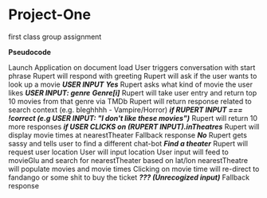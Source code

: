 # Project-One
first class group assignment


**Pseudocode**

Launch Application on document load
User triggers conversation with start phrase
Rupert will respond with greeting
Rupert will ask if the user wants to look up a movie
 ***USER INPUT***
 ***Yes***
   Rupert asks what kind of movie the user likes
     ***USER INPUT: genre***
       ***Genre[i]***
         Rupert will take user entry and return top 10 movies from that genre via TMDb
         Rupert will return response related to search context (e.g. bleghhhh - Vampire/Horror)
           ***if RUPERT INPUT === !correct (e.g USER INPUT: "I don't like these movies")***
             Rupert will return 10 more responses
           ***if USER CLICKS on (RUPERT INPUT).inTheatres***
             Rupert will display movie times at nearestTheater
     Fallback response
 ***No***
   Rupert gets sassy and tells user to find a different chat-bot
 ***Find a theater***
   Rupert will request user location
     User will input location
       User input will feed to movieGlu and search for nearestTheater based on lat/lon
         nearestTheatre will populate movies and movie times
           Clicking on movie time will re-direct to fandango or some shit to buy the ticket
 ***??? (Unrecogized input)*** 
   Fallback response


